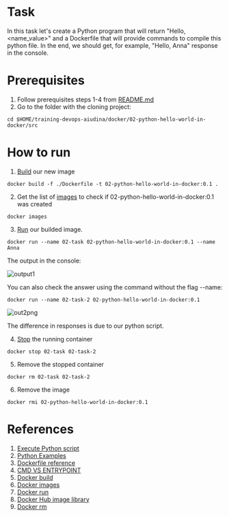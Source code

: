 
# Task
In this task let's create a Python  program that will return "Hello, <name_value>" and a Dockerfile that will provide commands to compile this python file. In the end, we should get, for example, "Hello, Anna" response in the console.

# Prerequisites 

1. Follow prerequisites steps 1-4 from [README.md](../../README.md)
2. Go to the folder with the cloning project:
```
cd $HOME/training-devops-aiudina/docker/02-python-hello-world-in-docker/src
```

# How to run 


1. [Build](https://docs.docker.com/engine/reference/commandline/build/) our new image

```
docker build -f ./Dockerfile -t 02-python-hello-world-in-docker:0.1 .
```

2. Get the list of [images](https://docs.docker.com/engine/reference/commandline/images/) to check if 02-python-hello-world-in-docker:0.1 was created
```
docker images
```

3. [Run](https://docs.docker.com/engine/reference/commandline/run/) our builded image. 
```
docker run --name 02-task 02-python-hello-world-in-docker:0.1 --name Anna
```

The output in the console: <br>

![output1](https://github.com/Alliedium/training-devops-aiudina/assets/81852283/a59c7543-a8bd-4993-9b75-c4cdd3d41f2d)

You can also check the answer using the command without the flag --name: 

```
docker run --name 02-task-2 02-python-hello-world-in-docker:0.1
```
![out2png](https://github.com/Alliedium/training-devops-aiudina/assets/81852283/dac789ae-5f8a-4070-a285-f717968b1ad7)

The difference in responses is due to our python script.

4. [Stop](https://docs.docker.com/engine/reference/commandline/stop/) the running container
```
docker stop 02-task 02-task-2
```
5. Remove the stopped container
```
docker rm 02-task 02-task-2
```
6. Remove the image
```
docker rmi 02-python-hello-world-in-docker:0.1
```
# References
1. [Execute Python script](https://pythonbasics.org/execute-python-scripts/)
2. [Python Examples](https://docs.python.org/3/library/argparse.html)
3. [Dockerfile reference](https://docs.docker.com/engine/reference/builder/)
4. [CMD VS ENTRYPOINT](https://www.bmc.com/blogs/docker-cmd-vs-entrypoint/)
5. [Docker build](https://docs.docker.com/engine/reference/commandline/build/)
6. [Docker images](https://docs.docker.com/engine/reference/commandline/images/)
7. [Docker run](https://docs.docker.com/engine/reference/commandline/run/)
8. [Docker Hub image library](https://hub.docker.com/)
9. [Docker rm ](https://docs.docker.com/engine/reference/commandline/rm/)


